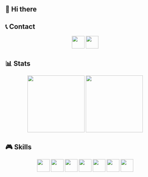 ## 👋 Hi there

## 📞 Contact

<p align="center">
  <a href="mailto:jeongminchan12345@gmail.com"><img height="40em" src="https://upload.wikimedia.org/wikipedia/commons/thumb/7/7e/Gmail_icon_%282020%29.svg/1280px-Gmail_icon_%282020%29.svg.png"/></a>
  <a href="https://www.instagram.com/jeongminchan50?igsh=MTQxYmg0eDdtdmd3Mg=="><img height="40em" src="https://upload.wikimedia.org/wikipedia/commons/thumb/a/a5/Instagram_icon.png/768px-Instagram_icon.png"/></a>
</p>

## 📊 Stats

<p align="center">
  <img height="180em" src="https://github-readme-stats.vercel.app/api?username=JMC50&show_icons=true&theme=highcontrast"/>
  <img height="180em" src="https://github-readme-stats.vercel.app/api/top-langs/?username=JMC50&layout=compact&theme=highcontrast"/>
</p>

## 🎮 Skills

<p align="center">
  <img height="40em" src="https://upload.wikimedia.org/wikipedia/commons/thumb/6/61/HTML5_logo_and_wordmark.svg/2048px-HTML5_logo_and_wordmark.svg.png"/>
  <img height="40em" src="https://upload.wikimedia.org/wikipedia/commons/thumb/d/d5/CSS3_logo_and_wordmark.svg/800px-CSS3_logo_and_wordmark.svg.png"/>
  <img height="40em" src="https://upload.wikimedia.org/wikipedia/commons/thumb/6/6a/JavaScript-logo.png/640px-JavaScript-logo.png"/>
  <img height="40em" src="https://upload.wikimedia.org/wikipedia/commons/4/4c/Typescript_logo_2020.svg"/>
  <img height="40em" src="https://upload.wikimedia.org/wikipedia/commons/thumb/1/1b/Svelte_Logo.svg/1702px-Svelte_Logo.svg.png"/>
  <img height="40em" src="https://upload.wikimedia.org/wikipedia/commons/a/a8/NestJS.svg"/>
  <img height="40em" src="https://upload.wikimedia.org/wikipedia/commons/thumb/c/c3/Python-logo-notext.svg/1200px-Python-logo-notext.svg.png"/>
</p>
